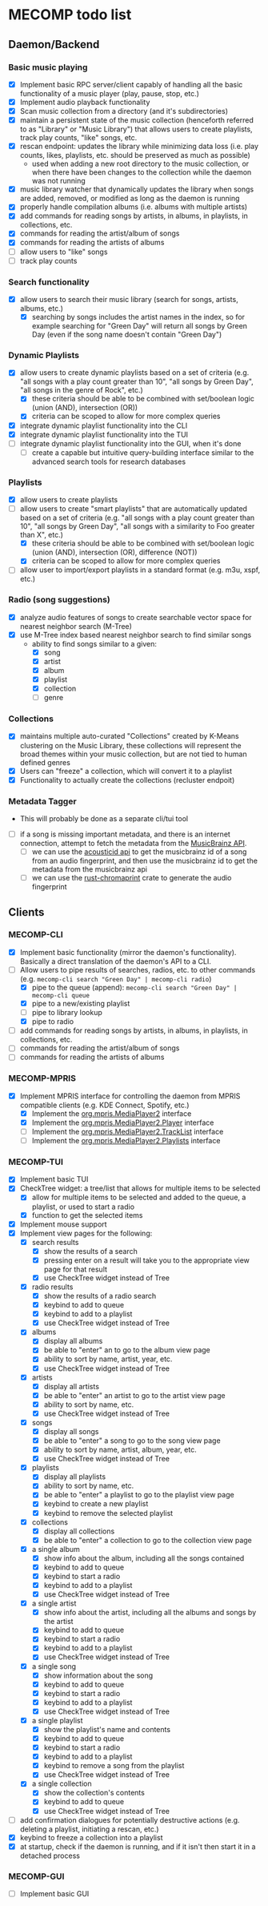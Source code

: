 # MECOMP todo list

## Daemon/Backend

### Basic music playing

- [x] Implement basic RPC server/client capably of handling all the basic functionality of a music player (play, pause, stop, etc.)
- [x] Implement audio playback functionality
- [x] Scan music collection from a directory (and it's subdirectories)
- [x] maintain a persistent state of the music collection (henceforth referred to as "Library" or "Music Library") that allows users to create playlists, track play counts, "like" songs, etc.
- [x] rescan endpoint: updates the library while minimizing data loss (i.e. play counts, likes, playlists, etc. should be preserved as much as possible)
  - used when adding a new root directory to the music collection, or when there have been changes to the collection while the daemon was not running
- [x] music library watcher that dynamically updates the library when songs are added, removed, or modified as long as the daemon is running
- [x] properly handle compilation albums (i.e. albums with multiple artists)
- [x] add commands for reading songs by artists, in albums, in playlists, in collections, etc.
- [x] commands for reading the artist/album of songs
- [x] commands for reading the artists of albums
- [ ] allow users to "like" songs
- [ ] track play counts

### Search functionality

- [x] allow users to search their music library (search for songs, artists, albums, etc.)
  - [x] searching by songs includes the artist names in the index, so for example searching for "Green Day" will return all songs by Green Day (even if the song name doesn't contain "Green Day")

### Dynamic Playlists

- [x] allow users to create dynamic playlists based on a set of criteria (e.g. "all songs with a play count greater than 10", "all songs by Green Day", "all songs in the genre of Rock", etc.)
  - [x] these criteria should be able to be combined with set/boolean logic (union (AND), intersection (OR))
  - [x] criteria can be scoped to allow for more complex queries
- [x] integrate dynamic playlist functionality into the CLI
- [x] integrate dynamic playlist functionality into the TUI
- [ ] integrate dynamic playlist functionality into the GUI, when it's done
  - [ ] create a capable but intuitive query-building interface similar to the advanced search tools for research databases

### Playlists

- [x] allow users to create playlists
- [ ] allow users to create "smart playlists" that are automatically updated based on a set of criteria (e.g. "all songs with a play count greater than 10", "all songs by Green Day", "all songs with a similarity to Foo greater than X", etc.)
  - [x] these criteria should be able to be combined with set/boolean logic (union (AND), intersection (OR), difference (NOT))
  - [x] criteria can be scoped to allow for more complex queries
- [ ] allow user to import/export playlists in a standard format (e.g. m3u, xspf, etc.)

### Radio (song suggestions)

- [x] analyze audio features of songs to create searchable vector space for nearest neighbor search (M-Tree)
- [x] use M-Tree index based nearest neighbor search to find similar songs
  - ability to find songs similar to a given:
    - [x] song
    - [x] artist
    - [x] album
    - [x] playlist
    - [x] collection
    - [ ] genre

### Collections

- [x] maintains multiple auto-curated "Collections" created by K-Means clustering on the Music Library, these collections will represent the broad themes within your music collection, but are not tied to human defined genres
- [x] Users can "freeze" a collection, which will convert it to a playlist
- [x] Functionality to actually create the collections (recluster endpoit)

### Metadata Tagger

- This will probably be done as a separate cli/tui tool
- [ ] if a song is missing important metadata, and there is an internet connection, attempt to fetch the metadata from the [MusicBrainz API](https://musicbrainz.org/doc/MusicBrainz_API).
  - [ ] we can use the [acousticid api](https://acoustid.org/webservice#lookup) to get the musicbrainz id of a song from an audio fingerprint, and then use the musicbrainz id to get the metadata from the musicbrainz api
  - [ ] we can use the [rust-chromaprint](https://github.com/0xcaff/rust-chromaprint) crate to generate the audio fingerprint

## Clients

### MECOMP-CLI

- [x] Implement basic functionality (mirror the daemon's functionality). Basically a direct translation of the daemon's API to a CLI.
- [ ] Allow users to pipe results of searches, radios, etc. to other commands (e.g. `mecomp-cli search "Green Day" | mecomp-cli radio`)
  - [x] pipe to the queue (append): `mecomp-cli search "Green Day" | mecomp-cli queue`
  - [x] pipe to a new/existing playlist
  - [ ] pipe to library lookup
  - [x] pipe to radio
- [ ] add commands for reading songs by artists, in albums, in playlists, in collections, etc.
- [ ] commands for reading the artist/album of songs
- [ ] commands for reading the artists of albums

### MECOMP-MPRIS

- [x] Implement MPRIS interface for controlling the daemon from MPRIS compatible clients (e.g. KDE Connect, Spotify, etc.)
  -[x] Implement the  [org.mpris.MediaPlayer2](https://specifications.freedesktop.org/mpris-spec/latest/Media_Player.html) interface
  -[x] Implement the  [org.mpris.MediaPlayer2.Player](https://specifications.freedesktop.org/mpris-spec/latest/Player_Interface.html) interface
  -[ ] Implement the  [org.mpris.MediaPlayer2.TrackList](https://specifications.freedesktop.org/mpris-spec/latest/Track_List_Interface.html) interface
  -[ ] Implement the  [org.mpris.MediaPlayer2.Playlists](https://specifications.freedesktop.org/mpris-spec/latest/Playlists_Interface.html) interface

### MECOMP-TUI

- [x] Implement basic TUI
- [x] CheckTree widget: a tree/list that allows for multiple items to be selected
  - [x] allow for multiple items to be selected and added to the queue, a playlist, or used to start a radio
  - [x] function to get the selected items
- [x] Implement mouse support
- [x] Implement view pages for the following:
  - [x] search results
    - [x] show the results of a search
    - [x] pressing enter on a result will take you to the appropriate view page for that result
    - [x] use CheckTree widget instead of Tree
  - [x] radio results
    - [x] show the results of a radio search
    - [x] keybind to add to queue
    - [x] keybind to add to a playlist
    - [x] use CheckTree widget instead of Tree
  - [x] albums
    - [x] display all albums
    - [x] be able to "enter" an to go to the album view page
    - [x] ability to sort by name, artist, year, etc.
    - [x] use CheckTree widget instead of Tree
  - [x] artists
    - [x] display all artists
    - [x] be able to "enter" an artist to go to the artist view page
    - [x] ability to sort by name, etc.
    - [x] use CheckTree widget instead of Tree
  - [x] songs
    - [x] display all songs
    - [x] be able to "enter" a song to go to the song view page
    - [x] ability to sort by name, artist, album, year, etc.
    - [x] use CheckTree widget instead of Tree
  - [x] playlists
    - [x] display all playlists
    - [x] ability to sort by name, etc.
    - [x] be able to "enter" a playlist to go to the playlist view page
    - [x] keybind to create a new playlist
    - [x] keybind to remove the selected playlist
  - [x] collections
    - [x] display all collections
    - [x] be able to "enter" a collection to go to the collection view page
  - [x] a single album
    - [x] show info about the album, including all the songs contained
    - [x] keybind to add to queue
    - [x] keybind to start a radio
    - [x] keybind to add to a playlist
    - [x] use CheckTree widget instead of Tree
  - [x] a single artist
    - [x] show info about the artist, including all the albums and songs by the artist
    - [x] keybind to add to queue
    - [x] keybind to start a radio
    - [x] keybind to add to a playlist
    - [x] use CheckTree widget instead of Tree
  - [x] a single song
    - [x] show information about the song
    - [x] keybind to add to queue
    - [x] keybind to start a radio
    - [x] keybind to add to a playlist
    - [x] use CheckTree widget instead of Tree
  - [x] a single playlist
    - [x] show the playlist's name and contents
    - [x] keybind to add to queue
    - [x] keybind to start a radio
    - [x] keybind to add to a playlist
    - [x] keybind to remove a song from the playlist
    - [x] use CheckTree widget instead of Tree
  - [x] a single collection
    - [x] show the collection's contents
    - [x] keybind to add to queue
    - [x] use CheckTree widget instead of Tree
- [ ] add confirmation dialogues for potentially destructive actions (e.g. deleting a playlist, initiating a rescan, etc.)
- [x] keybind to freeze a collection into a playlist
- [x] at startup, check if the daemon is running, and if it isn't then start it in a detached process

### MECOMP-GUI

- [ ] Implement basic GUI
